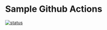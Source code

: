 # Sample Github Actions
[![status](https://github.com/vidyagowda159/Sample_actions/actions/workflows/python_test.yml/badge.svg)](https://github.com/vidyagowda159/Sample_actions/actions/workflows/python_test.yml)

